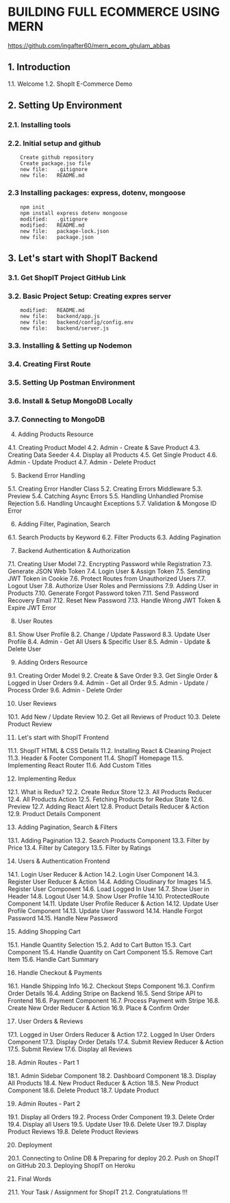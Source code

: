 # BUILDING FULL ECOMMERCE USING MERN

https://github.com/ingafter60/mern_ecom_ghulam_abbas

## 1. Introduction

1.1. Welcome
1.2. ShopIt E-Commerce Demo

## 2. Setting Up Environment

### 2.1. Installing tools

### 2.2. Initial setup and github

        Create github repository
        Create package.jso file
        new file:   .gitignore
        new file:   README.md

### 2.3 Installing packages: express, dotenv, mongoose

        npm init
        npm install express dotenv mongoose
        modified:   .gitignore
        modified:   README.md
        new file:   package-lock.json
        new file:   package.json

## 3. Let's start with ShopIT Backend

### 3.1. Get ShopIT Project GitHub Link

### 3.2. Basic Project Setup: Creating expres server

        modified:   README.md
        new file:   backend/app.js
        new file:   backend/config/config.env
        new file:   backend/server.js

### 3.3. Installing & Setting up Nodemon

### 3.4. Creating First Route

### 3.5. Setting Up Postman Environment

### 3.6. Install & Setup MongoDB Locally

### 3.7. Connecting to MongoDB

4. Adding Products Resource

4.1. Creating Product Model
4.2. Admin - Create & Save Product
4.3. Creating Data Seeder
4.4. Display all Products
4.5. Get Single Product
4.6. Admin - Update Product
4.7. Admin - Delete Product

5. Backend Error Handling

5.1. Creating Error Handler Class
5.2. Creating Errors Middleware
5.3. Preview
5.4. Catching Async Errors
5.5. Handling Unhandled Promise Rejection
5.6. Handling Uncaught Exceptions
5.7. Validation & Mongose ID Error

6. Adding Filter, Pagination, Search

6.1. Search Products by Keyword
6.2. Filter Products
6.3. Adding Pagination

7. Backend Authentication & Authorization

7.1. Creating User Model
7.2. Encrypting Password while Registration
7.3. Generate JSON Web Token
7.4. Login User & Assign Token
7.5. Sending JWT Token in Cookie
7.6. Protect Routes from Unauthorized Users
7.7. Logout User
7.8. Authorize User Roles and Permissions
7.9. Adding User in Products
7.10. Generate Forgot Password token
7.11. Send Password Recovery Email
7.12. Reset New Password
7.13. Handle Wrong JWT Token & Expire JWT Error

8. User Routes

8.1. Show User Profile
8.2. Change / Update Password
8.3. Update User Profile
8.4. Admin - Get All Users & Specific User
8.5. Admin - Update & Delete User

9. Adding Orders Resource

9.1. Creating Order Model
9.2. Create & Save Order
9.3. Get Single Order & Logged in User Orders
9.4. Admin - Get all Order
9.5. Admin - Update / Process Order
9.6. Admin - Delete Order

10. User Reviews

10.1. Add New / Update Review
10.2. Get all Reviews of Product
10.3. Delete Product Review

11. Let's start with ShopIT Frontend

11.1. ShopIT HTML & CSS Details
11.2. Installing React & Cleaning Project
11.3. Header & Footer Component
11.4. ShopIT Homepage
11.5. Implementing React Router
11.6. Add Custom Titles

12. Implementing Redux

12.1. What is Redux?
12.2. Create Redux Store
12.3. All Products Reducer
12.4. All Products Action
12.5. Fetching Products for Redux State
12.6. Preview
12.7. Adding React Alert
12.8. Product Details Reducer & Action
12.9. Product Details Component

13. Adding Pagination, Search & Filters

13.1. Adding Pagination
13.2. Search Products Component
13.3. Filter by Price
13.4. Filter by Category
13.5. Filter by Ratings

14. Users & Authentication Frontend

14.1. Login User Reducer & Action
14.2. Login User Component
14.3. Register User Reducer & Action
14.4. Adding Cloudinary for Images
14.5. Register User Component
14.6. Load Logged In User
14.7. Show User in Header
14.8. Logout User
14.9. Show User Profile
14.10. ProtectedRoute Component
14.11. Update User Profile Reducer & Action
14.12. Update User Profile Component
14.13. Update User Password
14.14. Handle Forgot Password
14.15. Handle New Password

15. Adding Shopping Cart

15.1. Handle Quantity Selection
15.2. Add to Cart Button
15.3. Cart Component
15.4. Handle Quantity on Cart Component
15.5. Remove Cart Item
15.6. Handle Cart Summary

16. Handle Checkout & Payments

16.1. Handle Shipping Info
16.2. Checkout Steps Component
16.3. Confirm Order Details
16.4. Adding Stripe on Backend
16.5. Send Stripe API to Frontend
16.6. Payment Component
16.7. Process Payment with Stripe
16.8. Create New Order Reducer & Action
16.9. Place & Confirm Order

17. User Orders & Reviews

17.1. Logged in User Orders Reducer & Action
17.2. Logged In User Orders Component
17.3. Display Order Details
17.4. Submit Review Reducer & Action
17.5. Submit Review
17.6. Display all Reviews

18. Admin Routes - Part 1

18.1. Admin Sidebar Component
18.2. Dashboard Component
18.3. Display All Products
18.4. New Product Reducer & Action
18.5. New Product Component
18.6. Delete Product
18.7. Update Product

19. Admin Routes - Part 2

19.1. Display all Orders
19.2. Process Order Component
19.3. Delete Order
19.4. Display all Users
19.5. Update User
19.6. Delete User
19.7. Display Product Reviews
19.8. Delete Product Reviews

20. Deployment

20.1. Connecting to Online DB & Preparing for deploy
20.2. Push on ShopIT on GitHub
20.3. Deploying ShopIT on Heroku

21. Final Words

21.1. Your Task / Assignment for ShopIT
21.2. Congratulations !!!
